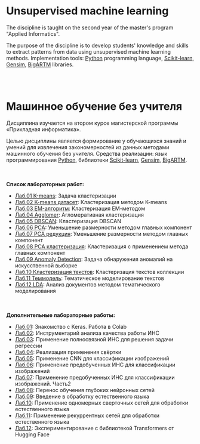 # Unsupervised machine learning

The discipline is taught on the second year of the master's program "Applied Informatics".

The purpose of the discipline is to develop students' knowledge and skills to extract patterns from data using unsupervised machine learning methods. Implementation tools: [Python](https://en.wikipedia.org/wiki/Python_(programming_language)) programming language, [Scikit-learn](https://en.wikipedia.org/wiki/Scikit-learn), [Gensim](https://en.wikipedia.org/wiki/Gensim), [BigARTM](http://www.machinelearning.ru/wiki/index.php?title=BigARTM) libraries.

<br><br>
# Машинное обучение без учителя

Дисциплина изучается на втором курсе магистерской программы «Прикладная информатика».

Целью дисциплины является формирование у обучающихся знаний и умений для извлечения закономерностей из данных методами машинного обучения без учителя. Средства реализации: язык программирования [Python](https://en.wikipedia.org/wiki/Python_(programming_language)), библиотеки [Scikit-learn](https://en.wikipedia.org/wiki/Scikit-learn), [Gensim](https://en.wikipedia.org/wiki/Gensim), [BigARTM](http://www.machinelearning.ru/wiki/index.php?title=BigARTM).

<br><br>
<b>Список лабораторных работ:</b>
* [Лаб.01 К-means](https://github.com/emjeepro/Unsupervised-machine-learning/blob/main/lab_01.ipynb): Задача кластеризации
* [Лаб.02 K-means датасет](https://github.com/emjeepro/Unsupervised-machine-learning/blob/main/lab_02.ipynb): Кластеризация методом K-means
* [Лаб.03 EM-алгоритм](https://github.com/emjeepro/Unsupervised-machine-learning/blob/main/lab_03.ipynb): Кластеризация ЕМ-методом
* [Лаб.04 Agglomer](https://github.com/emjeepro/Unsupervised-machine-learning/blob/main/lab_04.ipynb): Агломеративная кластеризация
* [Лаб.05 DBSCAN](https://github.com/emjeepro/Unsupervised-machine-learning/blob/main/lab_05.ipynb): Кластеризация DBSCAN
* [Лаб.06 PCA](https://github.com/emjeepro/Unsupervised-machine-learning/blob/main/lab_06.ipynb): Уменьшение размерности методом главных компонент
* [Лаб.07 PCA редукция](https://github.com/emjeepro/Unsupervised-machine-learning/blob/main/lab_07.ipynb): Уменьшение размерности методом главных компонент
* [Лаб.08 PCA кластеризация](https://github.com/emjeepro/Unsupervised-machine-learning/blob/main/lab_08.ipynb): Кластеризация с применением метода главных компонент
* [Лаб.09 Anomaly Detection](https://github.com/emjeepro/Unsupervised-machine-learning/blob/main/lab_09.ipynb): Задача обнаружения аномалий на искусственной выборке
* [Лаб.10 Кластеризация текстов](https://github.com/emjeepro/Unsupervised-machine-learning/blob/main/lab_10.ipynb): Кластеризация текстов коллекции
* [Лаб.11 Теммодель](https://github.com/emjeepro/Unsupervised-machine-learning/blob/main/lab_11.ipynb): Тематическое моделирование текстов
* [Лаб.12 LDA](https://github.com/emjeepro/Unsupervised-machine-learning/blob/main/lab_12.ipynb): Анализ документов методом тематического моделирования

<br><br>
<b>Дополнительные лабораторные работы:</b>
* [Лаб.01](https://github.com/emjeepro/Unsupervised-machine-learning/blob/main/%D1%83%D0%BF%D1%80%D0%B0%D0%B2%D0%BB%D0%B5%D0%BD%D0%B8%D0%B5%20%D0%B7%D0%BD%D0%B0%D0%BD%D0%B8%D1%8F%D0%BC%D0%B8/lab_01.ipynb): Знакомство с Keras. Работа в Colab
* [Лаб.02](https://github.com/emjeepro/Unsupervised-machine-learning/blob/main/%D1%83%D0%BF%D1%80%D0%B0%D0%B2%D0%BB%D0%B5%D0%BD%D0%B8%D0%B5%20%D0%B7%D0%BD%D0%B0%D0%BD%D0%B8%D1%8F%D0%BC%D0%B8/lab_02.ipynb): Инструментарий анализа качества работы ИНС
* [Лаб.03](https://github.com/emjeepro/Unsupervised-machine-learning/blob/main/%D1%83%D0%BF%D1%80%D0%B0%D0%B2%D0%BB%D0%B5%D0%BD%D0%B8%D0%B5%20%D0%B7%D0%BD%D0%B0%D0%BD%D0%B8%D1%8F%D0%BC%D0%B8/lab_03.ipynb): Применение полносвязной ИНС для решения задачи регрессии
* [Лаб.04](https://github.com/emjeepro/Unsupervised-machine-learning/blob/main/%D1%83%D0%BF%D1%80%D0%B0%D0%B2%D0%BB%D0%B5%D0%BD%D0%B8%D0%B5%20%D0%B7%D0%BD%D0%B0%D0%BD%D0%B8%D1%8F%D0%BC%D0%B8/lab_04.ipynb): Реализация применения свёртки
* [Лаб.05](https://github.com/emjeepro/Unsupervised-machine-learning/blob/main/%D1%83%D0%BF%D1%80%D0%B0%D0%B2%D0%BB%D0%B5%D0%BD%D0%B8%D0%B5%20%D0%B7%D0%BD%D0%B0%D0%BD%D0%B8%D1%8F%D0%BC%D0%B8/lab_05.ipynb): Применение CNN для классификации изображений
* [Лаб.06](https://github.com/emjeepro/Unsupervised-machine-learning/blob/main/%D1%83%D0%BF%D1%80%D0%B0%D0%B2%D0%BB%D0%B5%D0%BD%D0%B8%D0%B5%20%D0%B7%D0%BD%D0%B0%D0%BD%D0%B8%D1%8F%D0%BC%D0%B8/lab_06.ipynb): Применение предобученных ИНС для классификации изображений
* [Лаб.07](https://github.com/emjeepro/Unsupervised-machine-learning/blob/main/%D1%83%D0%BF%D1%80%D0%B0%D0%B2%D0%BB%D0%B5%D0%BD%D0%B8%D0%B5%20%D0%B7%D0%BD%D0%B0%D0%BD%D0%B8%D1%8F%D0%BC%D0%B8/lab_07.ipynb): Применение предобученных ИНС для классификации изображений. Часть2
* [Лаб.08](https://github.com/emjeepro/Unsupervised-machine-learning/blob/main/%D1%83%D0%BF%D1%80%D0%B0%D0%B2%D0%BB%D0%B5%D0%BD%D0%B8%D0%B5%20%D0%B7%D0%BD%D0%B0%D0%BD%D0%B8%D1%8F%D0%BC%D0%B8/lab_08.ipynb): Перенос обучения глубоких нейронных сетей
* [Лаб.09](https://github.com/emjeepro/Unsupervised-machine-learning/blob/main/%D1%83%D0%BF%D1%80%D0%B0%D0%B2%D0%BB%D0%B5%D0%BD%D0%B8%D0%B5%20%D0%B7%D0%BD%D0%B0%D0%BD%D0%B8%D1%8F%D0%BC%D0%B8/lab_09.ipynb): Введение в обработку естественного языка
* [Лаб.10](https://github.com/emjeepro/Unsupervised-machine-learning/blob/main/%D1%83%D0%BF%D1%80%D0%B0%D0%B2%D0%BB%D0%B5%D0%BD%D0%B8%D0%B5%20%D0%B7%D0%BD%D0%B0%D0%BD%D0%B8%D1%8F%D0%BC%D0%B8/lab_10.ipynb): Применение одномерных сверточных сетей для обработки естественного языка
* [Лаб.11](https://github.com/emjeepro/Unsupervised-machine-learning/blob/main/%D1%83%D0%BF%D1%80%D0%B0%D0%B2%D0%BB%D0%B5%D0%BD%D0%B8%D0%B5%20%D0%B7%D0%BD%D0%B0%D0%BD%D0%B8%D1%8F%D0%BC%D0%B8/lab_11.ipynb): Применение рекуррентных сетей для обработки естественного языка
* [Лаб.12](https://github.com/emjeepro/Unsupervised-machine-learning/blob/main/%D1%83%D0%BF%D1%80%D0%B0%D0%B2%D0%BB%D0%B5%D0%BD%D0%B8%D0%B5%20%D0%B7%D0%BD%D0%B0%D0%BD%D0%B8%D1%8F%D0%BC%D0%B8/lab_12.ipynb): Экспериментирование с библиотекой Transformers от Hugging Face
